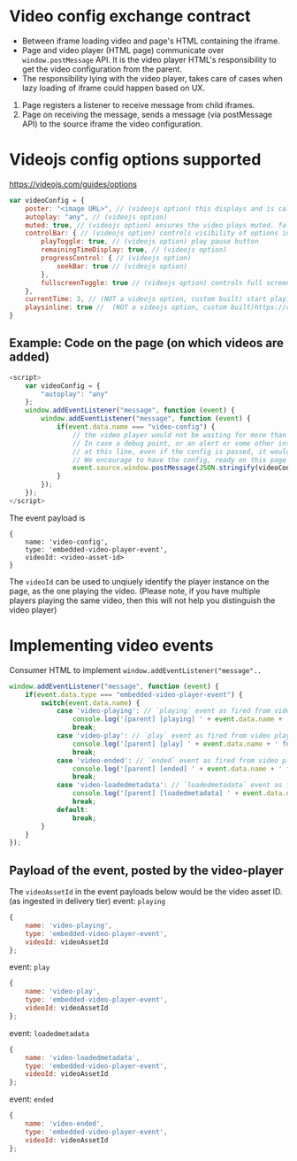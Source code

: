 # Video config exchange contract
* Between iframe loading video and page's HTML containing the iframe.
* Page and video player (HTML page) communicate over `window.postMessage` API. It is the video player HTML's responsibility to get the video configuration from the parent.
* The responsibility lying with the video player, takes care of cases when lazy loading of iframe could happen based on UX.

1. Page registers a listener to receive message from child iframes.
2. Page on receiving the message, sends a message (via postMessage API) to the source iframe the video configuration.

# Videojs config options supported
https://videojs.com/guides/options
```javascript
var videoConfig = {
    poster: "<image URL>", // (videojs option) this displays and is called for only when auto play is false.
    autoplay: "any", // (videojs option) 
    muted: true, // (videojs option) ensures the video plays muted. false does not guarantee playback with sound
    controlBar: { // (videojs option) controls visibility of options in the control bar
        playToggle: true, // (videojs option) play pause button
        remainingTimeDisplay: true, // (videojs option) 
        progressControl: { // (videojs option) 
            seekBar: true // (videojs option) 
        },
        fullscreenToggle: true // (videojs option) controls full screen button visibility
    },
    currentTime: 3, // (NOT a videojs option, custom built) start playing from 3 seconds mark from the beginning of the video. default behavior is 0 (from the start).
    playsinline: true //  (NOT a videojs option, custom built)https://css-tricks.com/what-does-playsinline-mean-in-web-video/. default behavior is as was false.
}
```

## Example: Code on the page (on which videos are added)
```javascript
<script>
    var videoConfig = {
        "autoplay": "any"
    };
    window.addEventListener("message", function (event) {
        window.addEventListener("message", function (event) {
            if(event.data.name === "video-config") {
                // the video player would not be waiting for more than 3ms for getting this config.
                // In case a debug point, or an alert or some other intensive operation is carried out, 
                // at this line, even if the config is passed, it would not be respected.
                // We encourage to have the config, ready on this page' load (the app which integrates the videos)
                event.source.window.postMessage(JSON.stringify(videoConfig), '*');
            }
        });
    });
</script>
```
The event payload is
```
{
    name: 'video-config',
    type: 'embedded-video-player-event',
    videoId: <video-asset-id> 
}
```
The `videoId` can be used to unqiuely identify the player instance on the page, as the one playing the video. (Please note, if you have multiple players playing the same video, then this will not help you distinguish the video player)

# Implementing video events
Consumer HTML to implement `window.addEventListener("message"..`
```javascript
window.addEventListener("message", function (event) {
    if(event.data.type === "embedded-video-player-event") {
        switch(event.data.name) {
            case 'video-playing': // `playing` event as fired from video player
                console.log('[parent] [playing] ' + event.data.name + ' for ' + event.data.videoId + ' ' + Date.now());
                break;
            case 'video-play': // `play` event as fired from video player
                console.log('[parent] [play] ' + event.data.name + ' for ' + event.data.videoId + ' ' + Date.now());
                break;
            case 'video-ended': // `ended` event as fired from video player
                console.log('[parent] [ended] ' + event.data.name + ' for ' + event.data.videoId + ' ' + Date.now());
                break;
            case 'video-loadedmetadata': // `loadedmetadata` event as fired from video player
                console.log('[parent] [loadedmetadata] ' + event.data.name + ' for ' + event.data.videoId + ' ' + Date.now());
                break;
            default:
                break;
        }
    }
});
```

## Payload of the event, posted by the video-player
The `videoAssetId` in the event payloads below would be the video asset ID. (as ingested in delivery tier)
event: `playing`
```javascript
{
    name: 'video-playing',
    type: 'embedded-video-player-event',
    videoId: videoAssetId
};
```

event: `play`
```javascript
{
    name: 'video-play',
    type: 'embedded-video-player-event',
    videoId: videoAssetId
};
```

event: `loadedmetadata`
```javascript
{
    name: 'video-loadedmetadata',
    type: 'embedded-video-player-event',
    videoId: videoAssetId
};
```

event: `ended`
```javascript
{
    name: 'video-ended',
    type: 'embedded-video-player-event',
    videoId: videoAssetId
};
```
